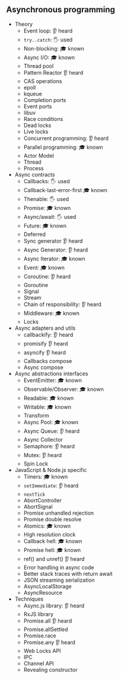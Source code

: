 ## Asynchronous programming

- Theory
  - Event loop: 👂 heard
  - `try..catch`: 🖐️ used
  - Non-blocking: 🎓 known
  - Async I/O: 🎓 known
  - Thread pool
  - Pattern Reactor 👂 heard
  - CAS operations
  - epoll
  - kqueue
  - Completion ports
  - Event ports
  - libuv
  - Race conditions
  - Dead locks
  - Live locks
  - Concurrent programming: 👂 heard
  - Parallel programming: 🎓 known
  - Actor Model
  - Thread
  - Process
- Async contracts
  - Callbacks: 🖐️ used
  - Callback-last-error-first 🎓 known
  - Thenable: 🖐️ used
  - Promise: 🎓 known
  - Async/await: 🖐️ used
  - Future: 🎓 known
  - Deferred
  - Sync generator 👂 heard
  - Async Generator: 👂 heard
  - Async Iterator: 🎓 known
  - Event: 🎓 known
  - Coroutine: 👂 heard
  - Goroutine
  - Signal
  - Stream
  - Chain of responsibility: 👂 heard
  - Middleware: 🎓 known
  - Locks
- Async adapters and utils
  - callbackify: 👂 heard
  - promisify 👂 heard
  - asyncify 👂 heard
  - Callbacks compose
  - Async compose
- Async abstractions interfaces
  - EventEmitter: 🎓 known
  - Observable/Observer: 🎓 known
  - Readable: 🎓 known
  - Writable: 🎓 known
  - Transform
  - Async Pool: 🎓 known
  - Async Queue: 👂 heard
  - Async Collector
  - Semaphore: 👂 heard
  - Mutex: 👂 heard
  - Spin Lock
- JavaScript & Node.js specific
  - Timers: 🎓 known
  - `setImmediate`: 👂 heard
  - `nextTick`
  - AbortController
  - AbortSignal
  - Promise unhandled rejection
  - Promise double resolve
  - Atomics: 🎓 known
  - High resolution clock
  - Callback hell: 🎓 known
  - Promise hell: 🎓 known
  - ref() and unref() 👂 heard
  - Error handling in async code
  - Better stack traces with return await
  - JSON streaming serialization
  - AsyncLocalStorage
  - AsyncResource
- Techniques
  - Async.js library: 👂 heard
  - RxJS library
  - Promise.all 👂 heard
  - Promise.allSettled
  - Promise.race
  - Promise.any 👂 heard
  - Web Locks API
  - IPC
  - Channel API
  - Revealing constructor
